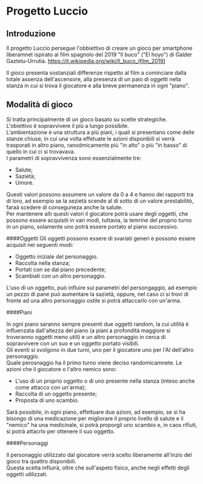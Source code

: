 Progetto Luccio
====================
Introduzione
---------------------

Il progetto Luccio persegue l'obbiettivo di creare un gioco per smartphone liberamnet ispirato al film spagnolo del 2019 "Il buco" ("El hoyo") di Galder Gaztelu-Urrutia.
https://it.wikipedia.org/wiki/Il_buco_(film_2019)

Il gioco presenta sostanziali differenze rispetto al film a cominciare dalla totale assenza dell'ascensore, alla presenza di un paio di oggetti nella stanza in cui si trova il giocatore e alla breve permanenza in ogni "piano".

Modalità di gioco
---------------------

Si tratta principalmente di un gioco basato su scelte strategiche.  
L'obiettivo è sopravvivere il più a lungo possibile.  
L'ambientazione è una struttura a più piani, i quali si presentano come delle stanze chiuse, in cui una volta effetuate le azioni disponibili si verrà trasporati in altro piano, ranodmicamente più "in alto" o più "in basso" di quello in cui ci si trovavava.  
I parametri di sopravvivenza sono essenzialmente tre:

* Salute;
* Sazietà;
* Umore.

Questi valori possono assumere un valore da 0 a 4 e hanno dei rapporti tra di loro, ad esempio se la sezietà scende al di sotto di un valore prestabilitò, faraà scedere di conseguneza anche la salute.  
Per mantenere alti questi valori il giocatore potrà usare degli oggetti, che possono essere acquisiti in vari modi, tuttavia, la temrine del proprio turno in un piano, solamente uno potrà essere portato al piano successivo.  

####Oggetti
Gli oggetti possono essere di svariati generi e possono essere acquisit nei seguenti modi:

* Oggetto iniziale del personaggio.
* Raccolta nella stanza;
* Portati con se dal piano precedente;
* Scambiati con un altro personaggio.

L'uso di un oggetto, può influire sui parametri del persongaggio, ad esempio un pezzo di pane può aumentare la sazietà, oppure, nel caso ci si trovi di fronte ad una altro personaggio ostile si potrà attaccarlo con un'arma.

####Piani

In ogni piano saranno sempre presenti due oggetti random, la cui utilità è influenzata dall'altezza del piano (a piani a profondità maggiore si troveranno oggetti meno utili) e un altro personaggio in cerca di sopravvivere con un suo e un oggetto portato visibili.  
Gli eventi si svolgono in due turni, uno per il giocatore uno per l'AI dell'altro personaggio.  
Quale perosnaggio ha il primo turno viene deciso randomicamnete.
Le azioni che il giocatore o l'altro nemico sono:

* L'uso di un proprio oggetto o di uno presente nella stanza (inteso anche come attacco con un'arma);
* Raccolta di un oggetto presente;
* Proposta di uno scambio.

Sarà possibile, in ogni piano, effettuare due azioni, ad esempio, se si ha bisongo di una medicazione per migliorare il proprio livello di salute e il "nemico" ha una medicinale, si potrà proporgli uno scambio e, in caos rifiuti, si potrà attacrlo per ottenere il suo oggetto.

####Personaggi

Il personaggio utilizzato dal giocatore verrà scelto liberamente all'inzio del gioco tra quattro disponibili.  
Questa scelta influirà, oltre che sull'aspeto fisico, anche negli effetti degli oggetti utilizzati.
